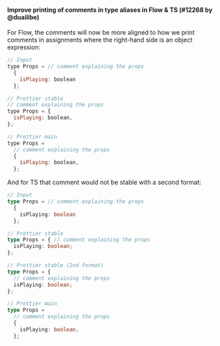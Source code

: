 #### Improve printing of comments in type aliases in Flow & TS (#12268 by @duailibe)

For Flow, the comments will now be more aligned to how we print comments in assignments where the right-hand side is an object expression:

<!-- prettier-ignore -->
```js
// Input
type Props = // comment explaining the props
  {
    isPlaying: boolean
  };

// Prettier stable
// comment explaining the props
type Props = {
  isPlaying: boolean,
};

// Prettier main
type Props =
  // comment explaining the props
  {
    isPlaying: boolean,
  };
```

And for TS that comment would not be stable with a second format:

<!-- prettier-ignore -->
```ts
// Input
type Props = // comment explaining the props
  {
    isPlaying: boolean
  };

// Prettier stable
type Props = { // comment explaining the props
  isPlaying: boolean;
};

// Prettier stable (2nd format)
type Props = {
  // comment explaining the props
  isPlaying: boolean;
};

// Prettier main
type Props =
  // comment explaining the props
  {
    isPlaying: boolean,
  };
```
